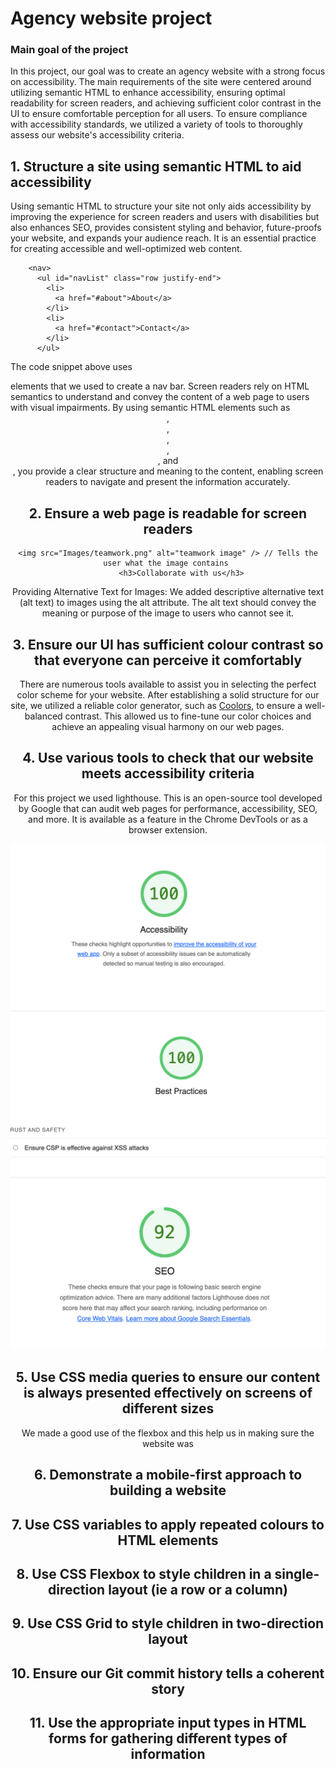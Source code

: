 # Agency website project

### Main goal of the project 

In this project, our goal was to create an agency website with a strong focus on accessibility. The main requirements of the site were centered around utilizing semantic HTML to enhance accessibility, ensuring optimal readability for screen readers, and achieving sufficient color contrast in the UI to ensure comfortable perception for all users. To ensure compliance with accessibility standards, we utilized a variety of tools to thoroughly assess our website's accessibility criteria.


## 1. Structure a site using semantic HTML to aid accessibility

Using semantic HTML to structure your site not only aids accessibility by improving the experience for screen readers and users with disabilities but also enhances SEO, provides consistent styling and behavior, future-proofs your website, and expands your audience reach. It is an essential practice for creating accessible and well-optimized web content.

```
    <nav>
      <ul id="navList" class="row justify-end">
        <li>
          <a href="#about">About</a>
        </li>
        <li>
          <a href="#contact">Contact</a>
        </li>
      </ul>
```
The code snippet above uses <nav> elements that we used to create a nav bar. Screen readers rely on HTML semantics to understand and convey the content of a web page to users with visual impairments. By using semantic HTML elements such as <header>, <nav>, <main>, <section>, <article>, and <footer>, you provide a clear structure and meaning to the content, enabling screen readers to navigate and present the information accurately.
  
## 2. Ensure a web page is readable for screen readers
  
  ```
  <img src="Images/teamwork.png" alt="teamwork image" /> // Tells the user what the image contains 
        <h3>Collaborate with us</h3>
  ```
Providing Alternative Text for Images: We added descriptive alternative text (alt text) to images using the alt attribute. The alt text should convey the meaning or purpose of the image to users who cannot see it.

## 3. Ensure our UI has sufficient colour contrast so that everyone can perceive it comfortably
  
There are numerous tools available to assist you in selecting the perfect color scheme for your website. After establishing a solid structure for our site, we utilized a reliable color generator, such as [Coolors](https://coolors.co/), to ensure a well-balanced contrast. This allowed us to fine-tune our color choices and achieve an appealing visual harmony on our web pages.
  
## 4. Use various tools to check that our website meets accessibility criteria

  For this project we used lighthouse. This is an open-source tool developed by Google that can audit web pages for performance, accessibility, SEO, and more. It is available as a feature in the Chrome DevTools or as a browser extension. 
    
![](learnings/accessibility1.png)
    ![](learnings/accessibility2.png)
    ![](learnings/accessibility3.png)

## 5. Use CSS media queries to ensure our content is always presented effectively on screens of different sizes
  We made a good use of the flexbox and this help us in making sure the website was 

## 6. Demonstrate a mobile-first approach to building a website

## 7. Use CSS variables to apply repeated colours to HTML elements

## 8. Use CSS Flexbox to style children in a single-direction layout (ie a row or a column)

## 9. Use CSS Grid to style children in two-direction layout

## 10. Ensure our Git commit history tells a coherent story

## 11. Use the appropriate input types in HTML forms for gathering different types of information

